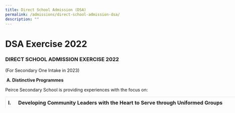 ```yaml
---
title: Direct School Admission (DSA)
permalink: /admissions/direct-school-admission-dsa/
description: ""
---
```

# **DSA Exercise 2022**

### DIRECT SCHOOL ADMISSION EXERCISE 2022  
(For Secondary One Intake in 2023)

 **A. Distinctive Programmes**

Peirce Secondary School is providing experiences with the focus on:

<table style="box-sizing: border-box; border-collapse: collapse; border-spacing: 0px; border-width: 1px 0px 0px 1px; border-style: solid; border-color: rgba(0, 0, 0, 0.1); border-image: initial; margin: 0px 0px 1.5em; width: 773.359px;"><tbody style="box-sizing: border-box;"><tr style="box-sizing: border-box;"><td style="box-sizing: border-box; padding: 8px; border-width: 0px 1px 1px 0px; border-style: hidden; border-color: rgba(0, 0, 0, 0.1); border-image: initial; width: 32.3438px; text-align: left; vertical-align: top;"><strong style="box-sizing: border-box; font-weight: bold;">I.</strong></td><td style="box-sizing: border-box; padding: 8px; border-width: 0px 1px 1px 0px; border-style: hidden; border-color: rgba(0, 0, 0, 0.1); border-image: initial; width: 741.016px;"><strong style="box-sizing: border-box; font-weight: bold;">Developing Community Leaders with the Heart to Serve through Uniformed Groups</strong></td></tr></tbody></table>